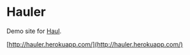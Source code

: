 Hauler
======

Demo site for [Haul](https://github.com/vinta/Haul).

[http://hauler.herokuapp.com/](http://hauler.herokuapp.com/)

